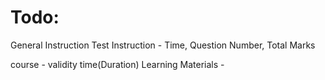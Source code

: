 # Todo:

General Instruction
Test Instruction - Time, Question Number, Total Marks

course - validity time(Duration)
Learning Materials -